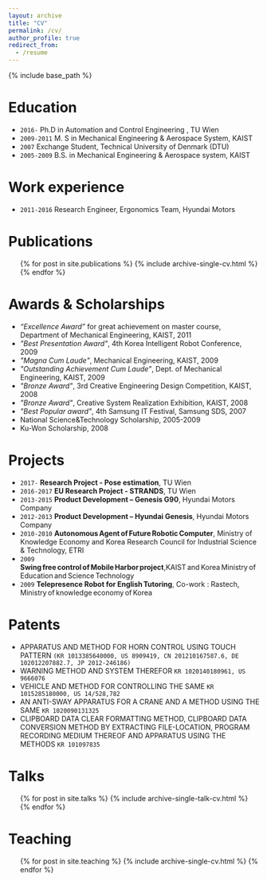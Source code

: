 ```yaml
---
layout: archive
title: "CV"
permalink: /cv/
author_profile: true
redirect_from:
  - /resume
---
```


{% include base_path %}

Education
======
* `2016-` Ph.D in Automation and Control Engineering , TU Wien
* `2009-2011` M. S in Mechanical Engineering & Aerospace System, KAIST
* `2007` Exchange Student, Technical University of Denmark (DTU)
* `2005-2009` B.S. in Mechanical Engineering & Aerospace system, KAIST

Work experience
======
* `2011-2016` Research Engineer, Ergonomics Team, Hyundai Motors


Publications
======
  <ul>{% for post in site.publications %}
    {% include archive-single-cv.html %}
  {% endfor %}</ul>


Awards & Scholarships
======
- *“Excellence Award”* for great achievement on master course, Department of Mechanical Engineering, KAIST, 2011
- *"Best Presentation Award"*, 4th Korea Intelligent Robot Conference, 2009
- *"Magna Cum Laude"*, Mechanical Engineering, KAIST, 2009
- *"Outstanding Achievement Cum Laude"*, Dept. of Mechanical Engineering, KAIST, 2009
- *"Bronze Award"*, 3rd Creative Engineering Design Competition, KAIST, 2008
- *"Bronze Award"*, Creative System Realization Exhibition, KAIST, 2008
- *"Best Popular award"*, 4th Samsung IT Festival, Samsung SDS, 2007
- National Science&Technology Scholarship, 2005-2009
- Ku-Won Scholarship, 2008


Projects
======
- `2017-` **Research Project - Pose estimation**, TU Wien
- `2016-2017` **EU Research Project - STRANDS**, TU Wien
- `2013-2015` **Product Development – Genesis G90**, Hyundai Motors Company
- `2012-2013` **Product Development – Hyundai Genesis**, Hyundai Motors Company
- `2010-2010` **Autonomous Agent of Future Robotic Computer**, Ministry of Knowledge Economy and Korea Research Council for Industrial Science & Technology, ETRI
- `2009` **Swing free control of Mobile Harbor project**,KAIST and Korea Ministry of Education and Science Technology
- `2009` **Telepresence Robot for English Tutoring**, Co-work : Rastech, Ministry of knowledge economy of Korea


Patents
======
- APPARATUS AND METHOD FOR HORN CONTROL USING TOUCH PATTERN `(KR 1013385640000, US 8909419, CN 201210167587.6, DE 102012207882.7, JP 2012-246186)`
- WARNING METHOD AND SYSTEM THEREFOR `KR 1020140180961, US 9666076`
- VEHICLE AND METHOD FOR CONTROLLING THE SAME `KR 1015285180000, US 14/528,782`
- AN ANTI-SWAY APPARATUS FOR A CRANE AND A METHOD USING THE SAME `KR 1020090131325`
- CLIPBOARD DATA CLEAR FORMATTING METHOD, CLIPBOARD DATA CONVERSION METHOD BY EXTRACTING FILE-LOCATION, PROGRAM RECORDING MEDIUM THEREOF AND APPARATUS USING THE METHODS `KR 101097835`

Talks
======
  <ul>{% for post in site.talks %}
    {% include archive-single-talk-cv.html %}
  {% endfor %}</ul>
  
Teaching
======
  <ul>{% for post in site.teaching %}
    {% include archive-single-cv.html %}
  {% endfor %}</ul>
